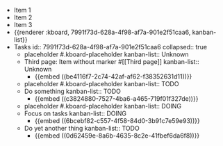 - Item 1
- Item 2
- Item 3
- {{renderer :kboard, 7991f73d-628a-4f98-af7a-901e2f51caa6, kanban-list}}
- Tasks
  id:: 7991f73d-628a-4f98-af7a-901e2f51caa6
  collapsed:: true
  - placeholder #.kboard-placeholder
    kanban-list:: Unknown
  - Third page: Item without marker #[[Third page]]
    kanban-list:: Unknown
    - {{embed ((be4116f7-2c74-42af-af62-f38352631d11))}}
  - placeholder #.kboard-placeholder
    kanban-list:: TODO
  - Do something
    kanban-list:: TODO
    - {{embed ((c3824880-7527-4ba6-a465-719f01f327de))}}
  - placeholder #.kboard-placeholder
    kanban-list:: DOING
  - Focus on tasks
    kanban-list:: DOING
    - {{embed ((6bcebf82-c557-4f58-84d0-3b91c7e59e93))}}
  - Do yet another thing
    kanban-list:: TODO
    - {{embed ((0d62459e-8a6b-4635-8c2e-41fbef6da6f8))}}
